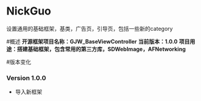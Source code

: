 # NickGuo
设置通用的基础框架，基类，广告页，引导页，包括一些新的category

#概述
**开源框架项目名称：GJW_BaseViewController**
**当前版本：1.0.0**
**项目用途：搭建基础框架，包含常用的第三方库，SDWebImage，AFNetworking**

#版本变化
### Version 1.0.0
* 导入新框架
